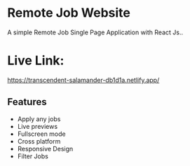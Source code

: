 
# Remote Job Website

A simple Remote Job Single Page Application with React Js..

# Live Link: 

https://transcendent-salamander-db1d1a.netlify.app/
## Features

- Apply any jobs
- Live previews
- Fullscreen mode
- Cross platform
- Responsive Design
- Filter Jobs

